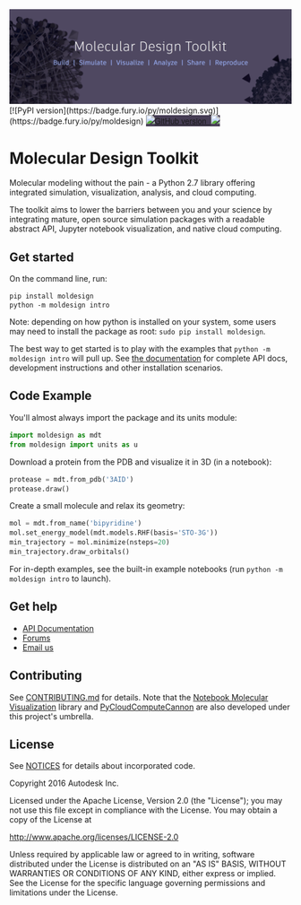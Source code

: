 <img src="moldesign/_notebooks/img/Header.png">
[![PyPI version](https://badge.fury.io/py/moldesign.svg)](https://badge.fury.io/py/moldesign) <a href="https://badge.fury.io/gh/Autodesk%2Fmolecular-design-toolkit" style="font-family: 'Helvetica Neue', Helvetica, Arial, sans-serif; background-color: rgb(70, 61, 84);">
                                    <img src="https://badge.fury.io/gh/Autodesk%2Fmolecular-design-toolkit.svg" alt="GitHub version" height="20">&nbsp;
                                </a> <a href="https://github.com/autodesk/molecular-design-toolkit/blob/master/LICENSE" style="font-family: 'Helvetica Neue', Helvetica, Arial, sans-serif; background-color: rgb(70, 61, 84);"><img src="https://img.shields.io/badge/license-Apache%202-blue.svg"> </a>

# Molecular Design Toolkit
Molecular modeling without the pain - a Python 2.7 library offering integrated simulation, visualization, analysis, and cloud computing. 

The toolkit aims to lower the barriers between you and your science by integrating mature, open source simulation packages with a readable abstract API, Jupyter notebook visualization, and native cloud computing.

## Get started
On the command line, run:
```shell
pip install moldesign
python -m moldesign intro
```

Note: depending on how python is installed on your system, some users may need to install the package as root: `sudo pip install moldesign`.

The best way to get started is to play with the examples that `python -m moldesign intro` will pull up. See [the documentation](https://autodesk.github.io/molecular-design-toolkit/) for complete API docs, development instructions and other installation scenarios.

## Code Example

You'll almost always import the package and its units module:
```python
import moldesign as mdt
from moldesign import units as u
```

Download a protein from the PDB and visualize it in 3D (in a notebook):
```python
protease = mdt.from_pdb('3AID')
protease.draw()
```

Create a small molecule and relax its geometry:
```python
mol = mdt.from_name('bipyridine')
mol.set_energy_model(mdt.models.RHF(basis='STO-3G'))
min_trajectory = mol.minimize(nsteps=20)
min_trajectory.draw_orbitals()
```

For in-depth examples, see the built-in example notebooks (run `python -m moldesign intro` to launch).


## Get help
 - [API Documentation](https://autodesk.github.io/molecular-design-toolkit)
 - [Forums](https://forum.bionano.autodesk.com/c/Molecular-Design-Toolkit)
 - [Email us](mailto:moleculardesigntoolkit@autodesk.com)



## Contributing

See [CONTRIBUTING.md](CONTRIBUTING.md) for details. Note that the [Notebook Molecular Visualization](https://github.com/autodesk/notebook-molecular-design) library and [PyCloudComputeCannon](https://github.com/autodesk/py-cloud-compute-cannon) are also developed under this project's umbrella.

## License

See [NOTICES](NOTICES) for details about incorporated code.

Copyright 2016 Autodesk Inc.

Licensed under the Apache License, Version 2.0 (the "License"); you may not use this file except in compliance with the License. You may obtain a copy of the License at

http://www.apache.org/licenses/LICENSE-2.0

Unless required by applicable law or agreed to in writing, software distributed under the License is distributed on an "AS IS" BASIS, WITHOUT WARRANTIES OR CONDITIONS OF ANY KIND, either express or implied. See the License for the specific language governing permissions and limitations under the License.
